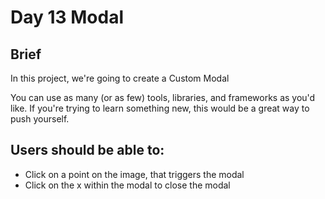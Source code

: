 # **Day 13 Modal**

## Brief
In this project, we're going to create a Custom Modal

You can use as many (or as few) tools, libraries, and frameworks as you'd like. If you're trying to learn something new, this would be a great way to push yourself.

## Users should be able to:
- Click on a point on the image, that triggers the modal
- Click on the x within the modal to close the modal
